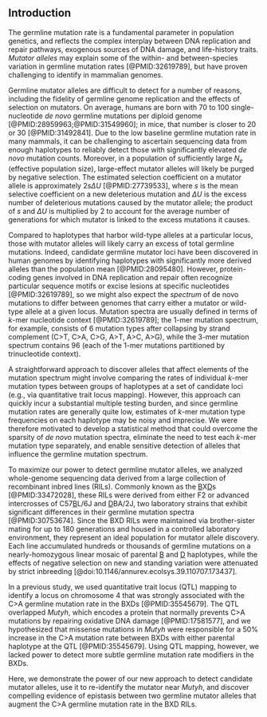 ## Introduction

The germline mutation rate is a fundamental parameter in population genetics, and reflects the complex interplay between DNA replication and repair pathways, exogenous sources of DNA damage, and life-history traits. 
*Mutator alleles* may explain some of the within- and between-species variation in germline mutation rates [@PMID:32619789], but have proven challenging to identify in mammalian genomes. 

Germline mutator alleles are difficult to detect for a number of reasons, including the fidelity of germline genome replication and the effects of selection on mutators. 
On average, humans are born with 70 to 100 single-nucleotide *de novo* germline mutations per diploid genome [@PMID:28959963;@PMID:31549960]; in mice, that number is closer to 20 or 30 [@PMID:31492841]. 
Due to the low baseline germline mutation rate in many mammals, it can be challenging to ascertain sequencing data from enough haplotypes to reliably detect those with significantly elevated *de novo* mutation counts. 
Moreover, in a population of sufficiently large $N_e$ (effective population size), large-effect mutator alleles will likely be purged by negative selection. 
The estimated selection coefficient on a mutator allele is approximately $2s \Delta U$ [@PMID:27739533], where $s$ is the mean selective coefficient on a new deleterious mutation and $\Delta U$ is the excess number of deleterious mutations caused by the mutator allele; the product of $s$ and $\Delta U$ is multiplied by $2$ to account for the average number of generations for which mutator is linked to the excess mutations it causes. 

Compared to haplotypes that harbor wild-type alleles at a particular locus, those with mutator alleles will likely carry an excess of total germline mutations. 
Indeed, candidate germline mutator loci have been discovered in human genomes by identifying haplotypes with significantly more derived alleles than the population mean [@PMID:28095480]. 
However, protein-coding genes involved in DNA replication and repair often recognize particular sequence motifs or excise lesions at specific nucleotides [@PMID:32619789], so we might also expect the *spectrum* of de novo mutations to differ between genomes that carry either a mutator or wild-type allele at a given locus.
Mutation spectra are usually defined in terms of $k$-mer nucleotide context [@PMID:32619789]; the 1-mer mutation spectrum, for example, consists of 6 mutation types after collapsing by strand complement (C>T, C>A, C>G, A>T, A>C, A>G), while the 3-mer mutation spectrum contains 96 (each of the 1-mer mutations partitioned by trinucleotide context).

A straightforward approach to discover alleles that affect elements of the mutation spectrum might involve comparing the rates of individual $k$-mer mutation types between groups of haplotypes at a set of candidate loci (e.g., via quantitative trait locus mapping).
However, this approach can quickly incur a substantial multiple testing burden, and since germline mutation rates are generally quite low, estimates of $k$-mer mutation type frequencies on each haplotype may be noisy and imprecise.
We were therefore motivated to develop a statistical method that could overcome the sparsity of *de novo* mutation spectra, eliminate the need to test each $k$-mer mutation type separately, and enable sensitive detection of alleles that influence the germline mutation spectrum.

To maximize our power to detect germline mutator alleles, we analyzed whole-genome sequencing data derived from a large collection of recombinant inbred lines (RILs).
Commonly known as the <u>B</u>X<u>D</u>s [@PMID:33472028], these RILs were derived from either F2 or advanced intercrosses of C57<u>B</u>L/6J and <u>D</u>BA/2J, two laboratory strains that exhibit significant differences in their germline mutation spectra [@PMID:30753674]. 
Since the BXD RILs were maintained via brother-sister mating for up to 180 generations and housed in a controlled laboratory environment, they represent an ideal population for mutator allele discovery. 
Each line accumulated hundreds or thousands of germline mutations on a nearly-homozygous linear mosaic of parental <u>B</u> and <u>D</u> haplotypes, while the effects of negative selection on new and standing variation were attenuated by strict inbreeding [@doi:10.1146/annurev.ecolsys.39.110707.173437]. 

In a previous study, we used quantitative trait locus (QTL) mapping to identify a locus on chromosome 4 that was strongly associated with the C>A germline mutation rate in the BXDs [@PMID:35545679]. 
The QTL overlapped *Mutyh*, which encodes a protein that normally prevents C>A mutations by repairing oxidative DNA damage [@PMID:17581577], and we hypothesized that missense mutations in *Mutyh* were responsible for a 50% increase in the C>A mutation rate between BXDs with either parental haplotype at the QTL [@PMID:35545679].
Using QTL mapping, however, we lacked power to detect more subtle germline mutation rate modifiers in the BXDs.

Here, we demonstrate the power of our new approach to detect candidate mutator alleles, use it to re-identify the mutator near *Mutyh*, and discover compelling evidence of epistasis between two germline mutator alleles that augment the C>A germline mutation rate in the BXD RILs.
